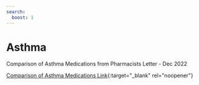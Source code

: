 ```yaml
---
search:
  boost: 1
---
```


# Asthma 

Comparison of Asthma Medications from Pharmacists Letter - Dec 2022

[Comparison of Asthma Medications Link](https://mygainwell-my.sharepoint.com/:b:/r/personal/christopher_nguyen_gainwelltechnologies_com/Documents/Evergreen/Emails/Comparison%20of%20Asthma%20Medications%20(1).pdf?csf=1&web=1&e=oxTo1V){:target="_blank" rel="noopener"}



